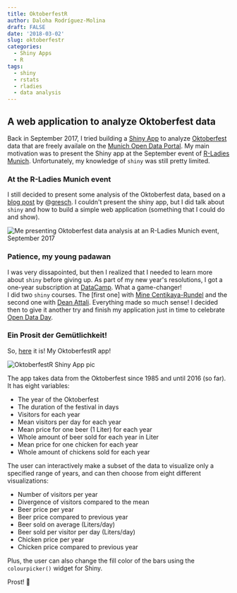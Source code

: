 ```yaml
---
title: OktoberfestR
author: Daloha Rodríguez-Molina
draft: FALSE
date: '2018-03-02'
slug: oktoberfestr
categories:
  - Shiny Apps
  - R
tags:
  - shiny
  - rstats
  - rladies
  - data analysis
---
```


## A web application to analyze Oktoberfest data
Back in September 2017, I tried building a [Shiny App](https://shiny.rstudio.com/) to analyze [Oktoberfest](https://www.wikiwand.com/en/Oktoberfest) data that are freely availale on the [Munich Open Data Portal](https://www.opengov-muenchen.de/dataset/oktoberfest). My main motivation was to present the Shiny app at the September event of [R-Ladies Munich](https://www.meetup.com/rladies-munich/). Unfortunately, my knowledge of `shiny` was still pretty limited.

### At the R-Ladies Munich event
I still decided to present some analysis of the Oktoberfest data, based on a [blog post](https://gresch.github.io/2017/09/14/201701oktoberfest1985-2016/) by @[gresch](https://twitter.com/gre__sch). I couldn't present the shiny app, but I did talk about `shiny` and how to build a simple web application (something that I could do and show). 

![Me presenting Oktoberfest data analysis at an R-Ladies Munich event, September 2017](/img/rladiesmunich_oktoberfestr.jpeg)

### Patience, my young padawan
I was very dissapointed, but then I realized that I needed to learn more about `shiny` before giving up. As part of my new year's resolutions, I got a one-year subscription at [DataCamp](https://www.datacamp.com/). What a game-changer!      
I did two `shiny` courses. The [first one] with [Mine Centikaya-Rundel](https://twitter.com/minebocek) and the second one with [Dean Attali](daattali). Everything made so much sense! I decided then to give it another try and finish my application just in time to celebrate [Open Data Day](http://opendataday.org/).

### Ein Prosit der Gemütlichkeit!
So, [here](https://darokun.shinyapps.io/OktoberfestR/) it is! My OktoberfestR app! 

![OktoberfestR Shiny App pic](/img/OktoberfestR_screenshot.png)

The app takes data from the Oktoberfest since 1985 and until 2016 (so far). It has eight variables:
* The year of the Oktoberfest
* The duration of the festival in days 
* Visitors for each year 
* Mean visitors per day for each year 
* Mean price for one beer (1 Liter) for each year 
* Whole amount of beer sold for each year in Liter 
* Mean price for one chicken for each year 
* Whole amount of chickens sold for each year 

The user can interactively make a subset of the data to visualize only a specified range of years, and can then choose from eight different visualizations:
* Number of visitors per year
* Divergence of visitors compared to the mean
* Beer price per year
* Beer price compared to previous year
* Beer sold on average (Liters/day)
* Beer sold per visitor per day (Liters/day)
* Chicken price per year
* Chicken price compared to previous year

Plus, the user can also change the fill color of the bars using the `colourpicker()` widget for Shiny.

Prost! :beers:
